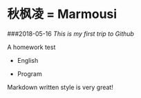 # 秋枫凌 = Marmousi

###2018-05-16
*This is my first trip to Github*

A homework test

* English

* Program

Markdown written style is very great!